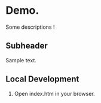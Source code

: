 # Demo.

Some descriptions !

## Subheader

Sample text.

## Local Development

1. Open index.htm in your browser.
